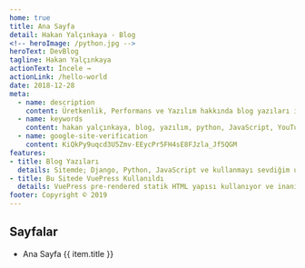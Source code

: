 ```yaml
---
home: true
title: Ana Sayfa
detail: Hakan Yalçınkaya - Blog
<!-- heroImage: /python.jpg -->
heroText: DevBlog
tagline: Hakan Yalçınkaya
actionText: İncele →
actionLink: /hello-world
date: 2018-12-28
meta:
  - name: description
    content: Üretkenlik, Performans ve Yazılım hakkında blog yazıları içerir. İncelemek için tıklayınız.
  - name: keywords
    content: hakan yalçınkaya, blog, yazılım, python, JavaScript, YouTube, yazılım araçları
  - name: google-site-verification
    content: KiQkPy9uqcd3U5Zmv-EEycPr5FH4sE8FJzla_Jf5QGM
features:
- title: Blog Yazıları
  details: Sitemde; Django, Python, JavaScript ve kullanmayı sevdiğim uygulamalardan bahsettim. Umarım seversin ;)
- title: Bu Sitede VuePress Kullanıldı
  details: VuePress pre-rendered statik HTML yapısı kullanıyor ve inanılmaz hızlı. JAMstack yapısını daha iyi anlamamız için VuePress bize inanılmaz konforlu bir alan sunuyor. Kullanmanı tavsiye ederim.
footer: Copyright © 2019
---
```

<!-- $page -->
<!-- $site -->

## Sayfalar
<ul>
  <li v-for="item in $site.pages">
    <a v-bind:href="item.path">
    	<span v-if="item.title == 'Home' ">Ana Sayfa</span>
    	<span v-else>{{ item.title }}</span>
    </a>
  </li>
</ul>
